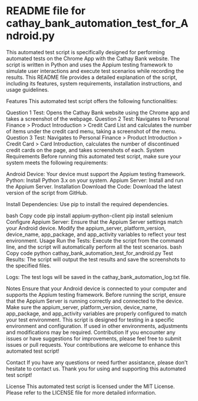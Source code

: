 # README file for cathay_bank_automation_test_for_Android.py

This automated test script is specifically designed for performing automated tests on the Chrome App with the Cathay Bank website. The script is written in Python and uses the Appium testing framework to simulate user interactions and execute test scenarios while recording the results. This README file provides a detailed explanation of the script, including its features, system requirements, installation instructions, and usage guidelines.

Features
This automated test script offers the following functionalities:

Question 1 Test: Opens the Cathay Bank website using the Chrome app and takes a screenshot of the webpage.
Question 2 Test: Navigates to Personal Finance > Product Introduction > Credit Card List and calculates the number of items under the credit card menu, taking a screenshot of the menu.
Question 3 Test: Navigates to Personal Finance > Product Introduction > Credit Card > Card Introduction, calculates the number of discontinued credit cards on the page, and takes screenshots of each.
System Requirements
Before running this automated test script, make sure your system meets the following requirements:

Android Device: Your device must support the Appium testing framework.
Python: Install Python 3.x on your system.
Appium Server: Install and run the Appium Server.
Installation
Download the Code: Download the latest version of the script from GitHub.

Install Dependencies: Use pip to install the required dependencies.

bash
Copy code
pip install appium-python-client
pip install selenium
Configure Appium Server: Ensure that the Appium Server settings match your Android device. Modify the appium_server, platform_version, device_name, app_package, and app_activity variables to reflect your test environment.
Usage
Run the Tests: Execute the script from the command line, and the script will automatically perform all the test scenarios.
bash
Copy code
python cathay_bank_automation_test_for_android.py
Test Results: The script will output the test results and save the screenshots to the specified files.

Logs: The test logs will be saved in the cathay_bank_automation_log.txt file.

Notes
Ensure that your Android device is connected to your computer and supports the Appium testing framework.
Before running the script, ensure that the Appium Server is running correctly and connected to the device.
Make sure the appium_server, platform_version, device_name, app_package, and app_activity variables are properly configured to match your test environment.
This script is designed for testing in a specific environment and configuration. If used in other environments, adjustments and modifications may be required.
Contribution
If you encounter any issues or have suggestions for improvements, please feel free to submit issues or pull requests. Your contributions are welcome to enhance this automated test script!

Contact
If you have any questions or need further assistance, please don't hesitate to contact us. Thank you for using and supporting this automated test script!

License
This automated test script is licensed under the MIT License. Please refer to the LICENSE file for more detailed information.
